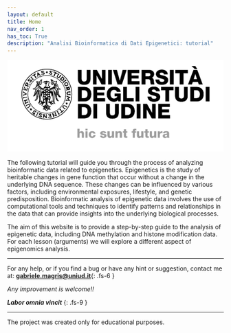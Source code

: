 ```yaml
---
layout: default
title: Home
nav_order: 1
has_toc: True
description: "Analisi Bioinformatica di Dati Epigenetici: tutorial"
---
```


![logo uniud](image.png)

The following tutorial will guide you through the process of analyzing bioinformatic data related to epigenetics. Epigenetics is the study of heritable changes in gene function that occur without a change in the underlying DNA sequence. These changes can be influenced by various factors, including environmental exposures, lifestyle, and genetic predisposition. Bioinformatic analysis of epigenetic data involves the use of computational tools and techniques to identify patterns and relationships in the data that can provide insights into the underlying biological processes. 


The aim of this website is to provide a step-by-step guide to the analysis of epigenetic data, including DNA methylation and histone modification data. 
For each lesson (arguments) we will explore a different aspect of epigenomics analysis.



---

For any help, or if you find a bug or have any hint or suggestion, contact me at: **gabriele.magris@uniud.it**{: .fs-6 }

_Any improvement is welcome!!_

**_Labor omnia vincit_**
{: .fs-9 }

---
The project was created only for educational purposes.
<!--
You can select the color-scheme for the tutorial: <button class="btn js-toggle-dark-mode">Preview dark color scheme</button>

<script>
const toggleDarkMode = document.querySelector('.js-toggle-dark-mode');

jtd.addEvent(toggleDarkMode, 'click', function(){
  if (jtd.getTheme() === 'dark') {
    jtd.setTheme('light');
    toggleDarkMode.textContent = 'Preview dark color scheme';
  } else {
    jtd.setTheme('dark');
    toggleDarkMode.textContent = 'Return to the light side';
  }
});
</script>
-->



<!--
[^1]: [For any help contact me](gabriele.magris@uniud.it). 
-->

[Just the Docs]: https://just-the-docs.github.io/just-the-docs/
[GitHub Pages]: https://docs.github.com/en/pages
[README]: https://github.com/just-the-docs/just-the-docs-template/blob/main/README.md
[Jekyll]: https://jekyllrb.com
[GitHub Pages / Actions workflow]: https://github.blog/changelog/2022-07-27-github-pages-custom-github-actions-workflows-beta/
[use this template]: https://github.com/just-the-docs/just-the-docs-template/generate

